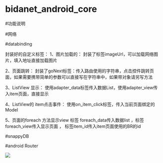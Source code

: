 # bidanet_android_core

#功能说明

#网络

#databinding


封装好的自定义标签：
1、图片加载的：
封装了标签imageUrl，可以加载网络图片，填入地址直接加载图片
        <ImageView
            android:layout_width="match_parent"
            android:layout_height="wrap_content"
            app:imageUrl="@{item.imageUrl}"
            app:goNext="@{`activity://testSecond/`}"/>

2、页面跳转：
封装了goNext标签：传入路由使用的字符串，点击控件跳转页面，如果需要携带简单的参数可以直接写在字符串中，如果带对象请另写方法
        <ImageView
            android:layout_width="match_parent"
            android:layout_height="wrap_content"
            app:imageUrl="@{item.imageUrl}"
            app:goNext="@{`activity://testSecond/`}"/>
            
3、ListView 显示：
使用adapter_data标签传入数据List，使用adapter_view传入item页面，直接显示
        <ListView
            app:adapter_data="@{listData}"
            app:adapter_view="@{@layout/item}"
            app:on_item_click="@{item}"
            android:layout_width="match_parent"
            android:layout_height="200dp">
        </ListView>
       
 4、ListView的 item点击事件：
 使用on_item_click标签，传入当前页面绑定的Model
         <ListView
            app:adapter_data="@{listData}"
            app:adapter_view="@{@layout/item}"
            app:on_item_click="@{item}"
            android:layout_width="match_parent"
            android:layout_height="200dp">
        </ListView>
 
 5、页面的foreach 方法显示view
 标签 foreach_data传入数据list ，标签foreach_view传入显示页面 ， 标签item_id传入item页面使用的BR的id
         <LinearLayout
            app:foreach_data="@{listData}"
            app:foreach_view="@{@layout/item}"
            app:item_id="@{itemId}"
            android:layout_width="wrap_content"
            android:layout_height="wrap_content"
            android:orientation="horizontal">
        </LinearLayout>
 
 
#snappyDB

#android Router


[![](https://jitpack.io/v/xuejike/bidanet_android_core.svg)](https://jitpack.io/#xuejike/bidanet_android_core)


